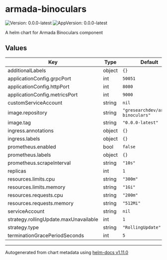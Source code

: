 # armada-binoculars

![Version: 0.0.0-latest](https://img.shields.io/badge/Version-0.0.0--latest-informational?style=flat-square) ![AppVersion: 0.0.0-latest](https://img.shields.io/badge/AppVersion-0.0.0--latest-informational?style=flat-square)

A helm chart for Armada Binoculars component

## Values

| Key | Type | Default | Description |
|-----|------|---------|-------------|
| additionalLabels | object | `{}` |  |
| applicationConfig.grpcPort | int | `50051` |  |
| applicationConfig.httpPort | int | `8080` |  |
| applicationConfig.metricsPort | int | `9000` |  |
| customServiceAccount | string | `nil` |  |
| image.repository | string | `"gresearchdev/armada-binoculars"` |  |
| image.tag | string | `"0.0.0-latest"` |  |
| ingress.annotations | object | `{}` |  |
| ingress.labels | object | `{}` |  |
| prometheus.enabled | bool | `false` |  |
| prometheus.labels | object | `{}` |  |
| prometheus.scrapeInterval | string | `"10s"` |  |
| replicas | int | `1` |  |
| resources.limits.cpu | string | `"300m"` |  |
| resources.limits.memory | string | `"1Gi"` |  |
| resources.requests.cpu | string | `"200m"` |  |
| resources.requests.memory | string | `"512Mi"` |  |
| serviceAccount | string | `nil` |  |
| strategy.rollingUpdate.maxUnavailable | int | `1` |  |
| strategy.type | string | `"RollingUpdate"` |  |
| terminationGracePeriodSeconds | int | `5` |  |

----------------------------------------------
Autogenerated from chart metadata using [helm-docs v1.11.0](https://github.com/norwoodj/helm-docs/releases/v1.11.0)
